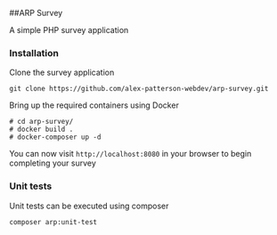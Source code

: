 
##ARP Survey

A simple PHP survey application

### Installation

Clone the survey application

    git clone https://github.com/alex-patterson-webdev/arp-survey.git

Bring up the required containers using Docker

    # cd arp-survey/
    # docker build .
    # docker-composer up -d

You can now visit `http://localhost:8080` in your browser to begin completing your survey

### Unit tests

Unit tests can be executed using composer

    composer arp:unit-test


